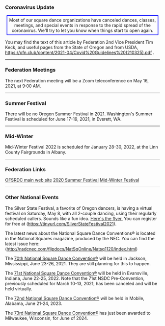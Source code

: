 ### Coronavirus Update

<center>
<div style='border: 2px solid blue; width:480px; padding:5px'>
Most of our square dance organizations have canceled dances, classes, meetings, 
and special events in response to the rapid spread of the coronavirus.  We'll try to
let you know when things start to open again.
</div>
</center>

You may find the text of this article by Federation 2nd Vice President Tim Keck, and useful pages from the State of Oregon and from USDA, https://ofn.club/content/2021-04/Covid%20Guidelines%20(210325).pdf .

---

### Federation Meetings

The next Federation meeting will be a Zoom teleconference on May 16, 2021, at 9:00 AM.

----

### Summer Festival

There will be no Oregon Summer Festival in 2021.  Washington's Summer Festival is scheduled for June 17-19, 2021, in Everett, WA.

----

### Mid-Winter

Mid-Winter Festival 2022 is scheduled for January 28-30, 2022, at the Linn County Fairgrounds in Albany.

---

### Federation Links

[OFSRDC main web site](https://squaredance.gen.or.us/)
[2020 Summer Festival](http://2020.oregonsummerfestival.org)
[Mid-Winter Festival](http://www.midwinterfestival.com/)


---

### Other National Events

The Silver State Festival, a favorite of Oregon dancers, is having a virtual festival on Saturday, May 8, with all 2-couple dancing, using their regularly scheduled callers.  Sounds like a fun idea.  [Here's the flyer.](/content/2021-04/2021SilverStateFestival.jpg)  You can register for free at (https://tinyurl.com/SilverStateFestival2021).

The latest news about the National Square Dance Conventions&reg; is located in the National Squares magazine, produced by the NEC.  You can find the latest issue here: (http://nsdcnec.com/flipdocs/NatSqOnline/Natsq1120/index.html)

The [70th National Square Dance Convention&reg;](https://www.70nsdc.com/) will be held in Jackson, Mississippi, June 23-26, 2021.  They are still planning for this to happen.

The [71st National Square Dance Convention&reg;](https://www.71nsdc.org/) will be held in Evansville, Indiana, June 22-25, 2022.  Note that the 71st NSDC Pre-Convention, previously scheduled for March 10-13, 2021, has been canceled and will be held virtually.

The [72nd National Square Dance Convention&reg;](https://www.72nsdc.com/) will be held in Mobile, Alabama, June 21-24, 2023.

The [73rd National Square Dance Convention&reg;](https://www.73nsdc.com/) has just been awarded to Milwaukee, Wisconsin, for June of 2024.

